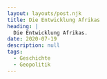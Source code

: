 ```yaml
---
layout: layouts/post.njk
title: Die Entwicklung Afrikas
heading: |
  Die Entwicklung Afrikas.
date: 2020-07-19
description: null
tags:
  - Geschichte
  - Geopolitik
---
```

